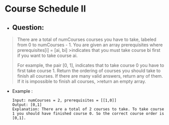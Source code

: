 # Course Schedule II
- ## Question:
>There are a total of numCourses courses you have to take, labeled from 0 to numCourses - 1. You are given an array prerequisites where prerequisites[i] = [ai, bi] >indicates that you must take course bi first if you want to take course ai.
>
>For example, the pair [0, 1], indicates that to take course 0 you have to first take course 1.
>Return the ordering of courses you should take to finish all courses. If there are many valid answers, return any of them. If it is impossible to finish all courses, >return an empty array.

- Example :

      Input: numCourses = 2, prerequisites = [[1,0]]
      Output: [0,1]
      Explanation: There are a total of 2 courses to take. To take course 1 you should have finished course 0. So the correct course order is [0,1].
